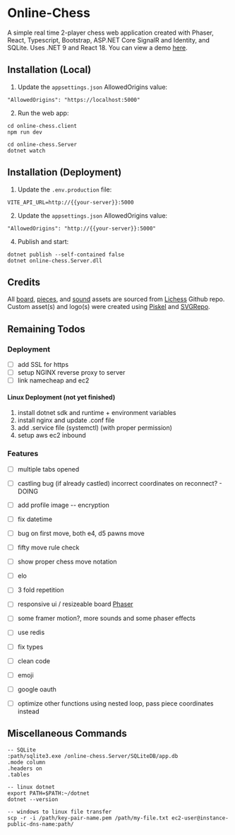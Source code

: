 # Online-Chess
A simple real time 2-player chess web application created with Phaser, React, Typescript, Bootstrap, ASP.NET Core SignalR and Identity, and SQLite. Uses .NET 9 and React 18.
You can view a demo [here](https://online-chess.xyz).

## Installation (Local)

1. Update the `appsettings.json` AllowedOrigins value:
```
"AllowedOrigins": "https://localhost:5000"
```
2. Run the web app:
```
cd online-chess.client
npm run dev

cd online-chess.Server
dotnet watch
```

## Installation (Deployment)

1. Update the `.env.production` file:
```
VITE_API_URL=http://{{your-server}}:5000
```
2. Update the `appsettings.json` AllowedOrigins value:
```
"AllowedOrigins": "http://{{your-server}}:5000"
```
4. Publish and start:
```
dotnet publish --self-contained false
dotnet online-chess.Server.dll
```

## Credits
All [board](https://github.com/lichess-org/lila/blob/master/public/images/board/), [pieces](https://github.com/lichess-org/lila/blob/master/public/piece/), and [sound](https://github.com/lichess-org/lila/blob/master/public/sound/) assets are sourced from [Lichess](https://github.com/lichess-org/lila) Github repo. Custom asset(s) and logo(s) were created using [Piskel](https://www.piskelapp.com/) and [SVGRepo](https://www.svgrepo.com/svg/509810/chess-board).

## Remaining Todos

### Deployment
- [ ] add SSL for https
- [ ] setup NGINX reverse proxy to server
- [ ] link namecheap and ec2

#### Linux Deployment (not yet finished)
1. install dotnet sdk and runtime + environment variables
2. install nginx and update .conf file
3. add .service file (systemctl) (with proper permission)
4. setup aws ec2 inbound

### Features
- [ ] multiple tabs opened
- [ ] castling bug (if already castled) incorrect coordinates on reconnect? - DOING
- [ ] add profile image -- encryption
- [ ] fix datetime

- [ ] bug on first move, both e4, d5 pawns move
- [ ] fifty move rule check
- [ ] show proper chess move notation
- [ ] elo
- [ ] 3 fold repetition
- [ ] responsive ui / resizeable board [Phaser](https://phaser.io/examples/v3.85.0/scalemanager/view/manually-resize)
- [ ] some framer motion?, more sounds and some phaser effects
- [ ] use redis
- [ ] fix types
- [ ] clean code
- [ ] emoji
- [ ] google oauth
- [ ] optimize other functions using nested loop, pass piece coordinates instead

## Miscellaneous Commands
```
-- SQLite
:path/sqlite3.exe /online-chess.Server/SQLiteDB/app.db
.mode column
.headers on
.tables

-- linux dotnet
export PATH=$PATH:~/dotnet
dotnet --version

-- windows to linux file transfer
scp -r -i /path/key-pair-name.pem /path/my-file.txt ec2-user@instance-public-dns-name:path/

```